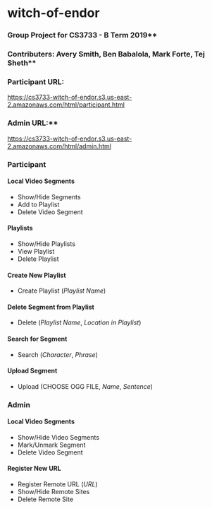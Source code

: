 # witch-of-endor

### Group Project for CS3733 - B Term 2019**
### Contributers: Avery Smith, Ben Babalola, Mark Forte, Tej Sheth**

### Participant URL:
https://cs3733-witch-of-endor.s3.us-east-2.amazonaws.com/html/participant.html

### Admin URL:**
https://cs3733-witch-of-endor.s3.us-east-2.amazonaws.com/html/admin.html

### Participant
#### Local Video Segments
- Show/Hide Segments
- Add to Playlist
- Delete Video Segment
#### Playlists
- Show/Hide Playlists
- View Playlist
- Delete Playlist
#### Create New Playlist
- Create Playlist (*Playlist Name*)
#### Delete Segment from Playlist
- Delete (*Playlist Name*, *Location in Playlist*)
#### Search for Segment
- Search (*Character*, *Phrase*)
#### Upload Segment
- Upload (CHOOSE OGG FILE, *Name*, *Sentence*)

### Admin
#### Local Video Segments
- Show/Hide Video Segments
- Mark/Unmark Segment
- Delete Video Segment
#### Register New URL
- Register Remote URL (*URL*)
- Show/Hide Remote Sites
- Delete Remote Site

